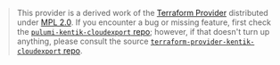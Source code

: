 > This provider is a derived work of the [Terraform Provider](https://github.com/terraform-providers/terraform-provider-kentik-cloudexport)
> distributed under [MPL 2.0](https://www.mozilla.org/en-US/MPL/2.0/). If you encounter a bug or missing feature,
> first check the [`pulumi-kentik-cloudexport` repo](/issues); however, if that doesn't turn up anything,
> please consult the source [`terraform-provider-kentik-cloudexport` repo](https://github.com/terraform-providers/terraform-provider-kentik-cloudexport/issues).
